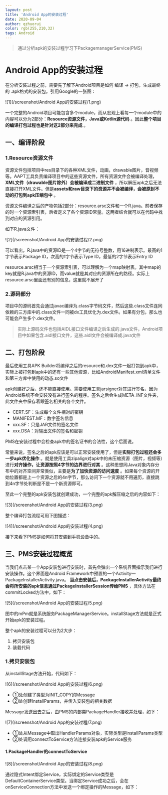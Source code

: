 ```yaml
---
layout: post
title: 'Android App的安装过程'
date: 2020-09-04
author: qzhuorui
color: rgb(255,210,32)
tags: Android
---
```




> 通过分析apk的安装过程学习下PackagemanagerService(PMS)

# Android App的安装过程

在分析安装过程之前，需要先了解下Android项目是如何 编译 -> 打包，生成最终的 .apk格式的安装包。引用Google的一张图：

![1](/screenshot/Android App的安装过程/1.png)

一个完整的Android项目可能包含多个module，而从宏观上看每一个module中的内容可以分为2部分：**Resource资源文件，Java或Kotlin源代码** 。因此**整个项目的编译打包过程也是针对这2部分来完成** 。

## 一、编译阶段

### 1.Resource资源文件

资源文件包括项目中res目录下的各种XML文件，动画，drawable图片，音视频等。AAPT工具负责编译项目中的这些资源文件，所有资源文件会被编译处理， **XML文件（drawable图片除外）会被编译成二进制文件** ，所以解压apk之后无法直接打开XML文件。但是**assets和raw目录下的资源并不会被编译，会被原封不动的打包到apk压缩包中** 。

资源文件编译之后的产物包括2部分：resource.arsc文件和一个R.java。前者保存的时一个资源索引表，后者定义了各个资源ID常量。这两者结合就可以在代码中找到对应的资源引用。

如下R.java文件：

![2](/screenshot/Android App的安装过程/2.png)

可以看出，R.java中的资源ID是一个4字节的无符号整数，用16进制表示。最高的1字节表示Package ID，次高的1字节表示Type ID，最低的2字节表示Entry ID

resource.arsc相当于一个资源索引表，可以理解为一个map映射表。其中map的key就是R.java中的资源ID，而value就是其对应的资源所在的路径。实际上resource.arsc里面还有别的信息，这里就不展开了

### 2.源码部分

项目中的源码首先会通过javac编译为.class字节码文件，然后这些.class文件连同依赖的三方库中的.class文件一同被dx工具优化为.dex文件。如果有分包，那么也可能会产生多个.dex文件。

> 实际上源码文件也包括AIDL接口文件编译之后生成的.java文件，Android项目中如果包含.aidl接口文件，这些.aidl文件会被编译成.java文件

## 二、打包阶段

最后使用工具APK Builder将编译之后的resource和.dex文件一起打包到apk中，实际上被打包到apk中的还有一些其他资源，比如AndroidManifest.xml清单文件和第三方库中使用的动态.so文件

apk创建好之后，还不能直接使用。需要使用工具jarsigner对其进行签名，因为Android系统不会安装没有进行签名的程序。签名之后会生成META_INF文件夹，此文件夹中保存着跟签名相关的各个文件。

- CERT.SF：生成每个文件相对的密钥
- MANIFEST.MF：数字签名信息
- xxx.SF：只是JAR文件的签名文件
- xxx.DSA：对输出文件的签名和密钥

PMS在安装过程中会检查apk中的签名证书的合法性，这个后面说。

常量来说，签名之后的apk应该是可以正常安装使用了，但是**实际打包过程还会多一步apk优化操作** 。就是使用工具zipalign对apk中的未压缩资源（图片，视频等）进行**对齐操作，让资源按照4字节的边界进行对其** 。这种思想同Java对象内存分布中的对齐空间非常类似，主要是**为了加快资源的访问速度** 。如果每个资源的开始位置都是上一个资源之后的4n字节，那么访问下一个资源就不用遍历，直接跳到4n字节处判断是不是一个新资源即可。

至此一个完整的apk安装包就创建成功，一个完整的apk解压缩之后的内容如下：

![3](/screenshot/Android App的安装过程/3.png)

整个编译打包流程可用下图描述：

![4](/screenshot/Android App的安装过程/4.png)

接下来看下PMS是如何将其安装到手机设备中的。

## 三、PMS安装过程概览

当我们点击某一个App安装包进行安装时，首先会弹出一个系统界面指示我们进行安装操作。这个界面是Android Framework中预置的一个Activity—PackageInstallerActivity.java。 **当点击安装后，PackageInstallerActivity最终会将所安装的apk信息通过PackageInstallerSession传给PMS** ，具体方法在commitLocked方法中，如下：

![5](/screenshot/Android App的安装过程/5.png)

图中的mPm就是系统服务PackageManagerService。installStage方法就是正式开始apk的安装过程。

整个apk的安装过程可以分为2大步：

1. 拷贝安装包
2. 装载代码

### 1.拷贝安装包

从installStage方法开始，代码如下：

![6](/screenshot/Android App的安装过程/6.png)

- ①处创建了类型为INIT_COPY的Message
- ②处创建InstallParams，并传入安装包的相关数据

Message发送出去之后，由PMS的内部类PackageHandler接收并处理，如下：

![7](/screenshot/Android App的安装过程/7.png)

- ①处从Message中取出HandlerParams对象，实际类型是InstallParams类型
- ②处调用connectToService方法连接安装apk的Service服务

#### 1.PackageHandler的connectToService

![8](/screenshot/Android App的安装过程/8.png)

通过隐式Intent绑定Service，实际绑定的Service类型是DefaultContainerService类型。当绑定Service成功之后，会在onServiceConnection方法中发送一个绑定操作的Message，如下：































